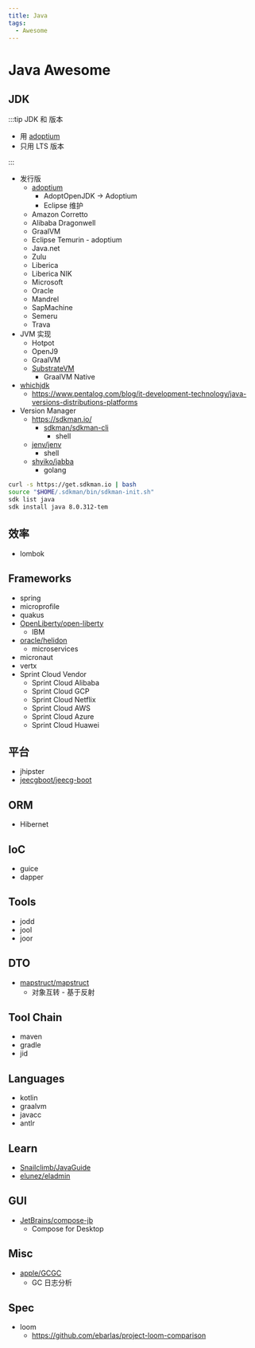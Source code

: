 ```yaml
---
title: Java
tags:
  - Awesome
---
```


# Java Awesome

## JDK

:::tip JDK 和 版本

- 用 [adoptium]
- 只用 LTS 版本

:::

- 发行版
  - [adoptium]
    - AdoptOpenJDK -> Adoptium
    - Eclipse 维护
  - Amazon Corretto
  - Alibaba Dragonwell
  - GraalVM
  - Eclipse Temurin - adoptium
  - Java.net
  - Zulu
  - Liberica
  - Liberica NIK
  - Microsoft
  - Oracle
  - Mandrel
  - SapMachine
  - Semeru
  - Trava
- JVM 实现
  - Hotpot
  - OpenJ9
  - GraalVM
  - [SubstrateVM](https://github.com/oracle/graal/tree/master/substratevm)
    - GraalVM Native
- [whichjdk](https://whichjdk.com/)
  - https://www.pentalog.com/blog/it-development-technology/java-versions-distributions-platforms
- Version Manager
  - https://sdkman.io/
    - [sdkman/sdkman-cli](https://github.com/sdkman/sdkman-cli)
      - shell
  - [jenv/jenv](https://github.com/jenv/jenv)
    - shell
  - [shyiko/jabba](https://github.com/shyiko/jabba)
    - golang

[adoptium]: https://adoptium.net/

```bash
curl -s https://get.sdkman.io | bash
source "$HOME/.sdkman/bin/sdkman-init.sh"
sdk list java
sdk install java 8.0.312-tem
```

## 效率

- lombok

## Frameworks

- spring
- microprofile
- quakus
- [OpenLiberty/open-liberty](https://github.com/OpenLiberty/open-liberty)
  - IBM
- [oracle/helidon](https://github.com/oracle/helidon)
  - microservices
- micronaut
- vertx
- Sprint Cloud Vendor
  - Sprint Cloud Alibaba
  - Sprint Cloud GCP
  - Sprint Cloud Netflix
  - Sprint Cloud AWS
  - Sprint Cloud Azure
  - Sprint Cloud Huawei

## 平台

- jhipster
- [jeecgboot/jeecg-boot](https://github.com/jeecgboot/jeecg-boot)

## ORM

- Hibernet

## IoC

- guice
- dapper

## Tools

- jodd
- jool
- joor

## DTO

- [mapstruct/mapstruct](https://github.com/mapstruct/mapstruct)
  - 对象互转 - 基于反射

## Tool Chain

- maven
- gradle
- jid

## Languages

- kotlin
- graalvm
- javacc
- antlr

## Learn

- [Snailclimb/JavaGuide](https://github.com/Snailclimb/JavaGuide)
- [elunez/eladmin](https://github.com/elunez/eladmin)

## GUI

- [JetBrains/compose-jb](https://github.com/JetBrains/compose-jb)
  - Compose for Desktop

## Misc

- [apple/GCGC](https://github.com/apple/GCGC)
  - GC 日志分析

## Spec

- loom
  - https://github.com/ebarlas/project-loom-comparison
